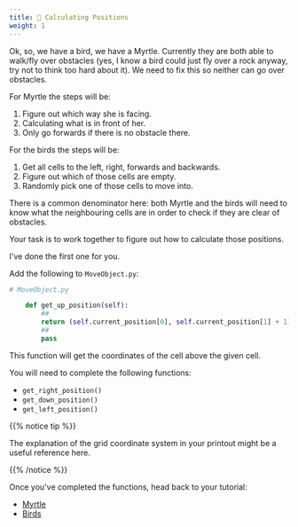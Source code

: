 ```yaml
---
title: 🧮 Calculating Positions
weight: 1
---
```


Ok, so, we have a bird, we have a Myrtle.
Currently they are both able to walk/fly over obstacles (yes, I know a bird could just fly over a rock anyway, try not to think too hard about it).
We need to fix this so neither can go over obstacles.

For Myrtle the steps will be:

1. Figure out which way she is facing.
2. Calculating what is in front of her.
3. Only go forwards if there is no obstacle there.

For the birds the steps will be:

1. Get all cells to the left, right, forwards and backwards.
2. Figure out which of those cells are empty.
3. Randomly pick one of those cells to move into.

There is a common denominator here: both Myrtle and the birds will need to know what the neighbouring cells are in order to check if they are clear of obstacles.

Your task is to work together to figure out how to calculate those positions.

I've done the first one for you.

Add the following to `MoveObject.py`:

```python
# MoveObject.py

    def get_up_position(self):
        ##
        return (self.current_position[0], self.current_position[1] + 1)
        ##
        pass
```

This function will get the coordinates of the cell above the given cell.

You will need to complete the following functions:

-   `get_right_position()`
-   `get_down_position()`
-   `get_left_position()`

{{% notice tip %}}

The explanation of the grid coordinate system in your printout might be a useful reference here.

{{% /notice %}}

Once you've completed the functions, head back to your tutorial:

-   [Myrtle](../../exercises/conditionals)
-   [Birds](../../exercises/conditionals)
